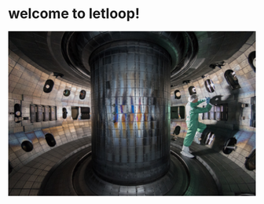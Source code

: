 # welcome to letloop!

<div align=center>
  <img src="https://raw.githubusercontent.com/letloop/letloop/hello-schemer/tocamac-fusion-chamber.jpg" />
</div>
